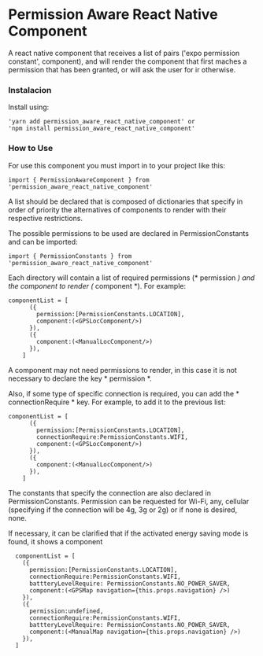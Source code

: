 # Permission Aware React Native Component

A react native component that receives a list of pairs ('expo permission constant', component), and will render the component that first maches a permission that has been granted, or will ask the user for ir otherwise.

### Instalacion

Install using:

```
'yarn add permission_aware_react_native_component' or 
'npm install permission_aware_react_native_component'
```

### How to Use

For use this component you must import in to your project like this:

``` 
import { PermissionAwareComponent } from 'permission_aware_react_native_component'
``` 

A list should be declared that is composed of dictionaries that specify in order of priority the alternatives of components to render with their respective restrictions.

The possible permissions to be used are declared in PermissionConstants and can be imported:

```
import { PermissionConstants } from 'permission_aware_react_native_component'
```
Each directory will contain a list of required permissions (* permission *) and the component to render (* component *). For example:

```
componentList = [
      ({
        permission:[PermissionConstants.LOCATION],
        component:(<GPSLocComponent/>)
      }),
      ({
        component:(<ManualLocComponent/>)
      }),
    ]
```

A component may not need permissions to render, in this case it is not necessary to declare the key * permission *.

Also, if some type of specific connection is required, you can add the * connectionRequire * key. For example, to add it to the previous list:

```
componentList = [
      ({
        permission:[PermissionConstants.LOCATION],
        connectionRequire:PermissionConstants.WIFI,
        component:(<GPSLocComponent/>)
      }),
      ({
        component:(<ManualLocComponent/>)
      }),
    ]
```

The constants that specify the connection are also declared in PermissionConstants. Permission can be requested for Wi-Fi, any, cellular (specifying if the connection will be 4g, 3g or 2g) or if none is desired, none.

If necessary, it can be clarified that if the activated energy saving mode is found, it shows a component


```
  componentList = [
    ({
      permission:[PermissionConstants.LOCATION],
      connectionRequire:PermissionConstants.WIFI,
      battteryLevelRequire: PermissionConstants.NO_POWER_SAVER,
      component:(<GPSMap navigation={this.props.navigation} />)
    }),
    ({
      permission:undefined,
      connectionRequire:PermissionConstants.WIFI,
      battteryLevelRequire: PermissionConstants.NO_POWER_SAVER,
      component:(<ManualMap navigation={this.props.navigation} />)
    }),
  ]
```
